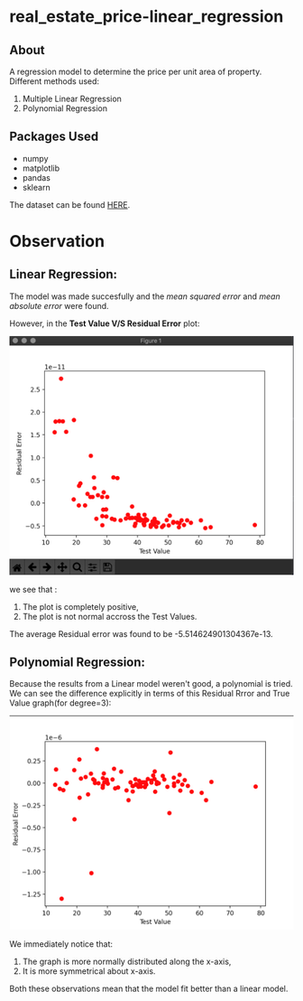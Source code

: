 # real_estate_price-linear_regression
## About
A regression model to determine the price per unit area of property.
Different methods used:
1. Multiple Linear Regression
2. Polynomial Regression


## Packages Used
- numpy
- matplotlib
- pandas
- sklearn

The dataset can be found [HERE](https://www.kaggle.com/datasets/quantbruce/real-estate-price-prediction).

# Observation


## Linear Regression:
The model was made succesfully and the *mean squared error* and *mean absolute error* were found.

However, in the **Test Value V/S Residual Error** plot:


![TEST VALUE V/S Residual ERROR plot](/data/PLOT.png "Residual Error and True Value for Linear model")

we see that :
 
1. The plot is completely positive,
2. The plot is not normal accross the Test Values.

The average Residual error was found to be  -5.514624901304367e-13.


## Polynomial Regression:
Because the results from a Linear model weren't good, a polynomial is tried. We can see the difference explicitly in terms of this Residual Rrror and True Value graph(for degree=3):

![TEST VALUE V/S Residual ERROR plot](/data/PLOTSS_POLY.png "Residual Error and True Value for Polynomial model")

We immediately notice that:

1. The graph is more normally distributed along the x-axis,
2. It is more symmetrical about x-axis.
 
 Both these observations mean that the model fit better than a linear model.
